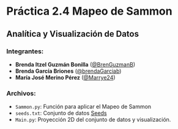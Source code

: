 # Práctica 2.4 Mapeo de Sammon
## Analítica y Visualización de Datos

### Integrantes:

- **Brenda Itzel Guzmán Bonilla** ([@BrenGuzmanB](https://github.com/BrenGuzmanB))
- **Brenda García Briones** ([@brendaGarciab](https://github.com/brendaGarciab))
- **María José Merino Pérez** ([@Marrye24](https://github.com/Marrye24))

### Archivos:

- `Sammon.py`: Función para aplicar el Mapeo de Sammon
- `seeds.txt`: Conjunto de datos  [Seeds](https://archive.ics.uci.edu/dataset/236/seeds)
- `Main.py`: Proyección 2D del conjunto de datos y visualización.